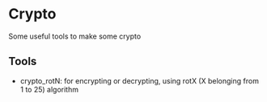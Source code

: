 # Crypto
Some useful tools to make some crypto

## Tools

* crypto_rotN: for encrypting or decrypting, using rotX (X belonging from 1 to 25) algorithm
